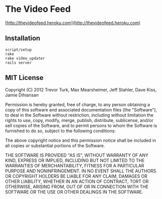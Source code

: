 # The Video Feed

[http://thevideofeed.heroku.com](http://thevideofeed.heroku.com)

## Installation

    script/setup
    rake
    rake video_updater
    rails server

## MIT License

Copyright (C) 2012 Trevor Turk, Max Mearsheimer, Jeff Stahler, Dave Kiss, Jamie Dihiansan

Permission is hereby granted, free of charge, to any person obtaining a copy of this software and associated documentation files (the "Software"), to deal in the Software without restriction, including without limitation the rights to use, copy, modify, merge, publish, distribute, sublicense, and/or sell copies of the Software, and to permit persons to whom the Software is furnished to do so, subject to the following conditions:

The above copyright notice and this permission notice shall be included in all copies or substantial portions of the Software.

THE SOFTWARE IS PROVIDED "AS IS", WITHOUT WARRANTY OF ANY KIND, EXPRESS OR IMPLIED, INCLUDING BUT NOT LIMITED TO THE WARRANTIES OF MERCHANTABILITY, FITNESS FOR A PARTICULAR PURPOSE AND NONINFRINGEMENT. IN NO EVENT SHALL THE AUTHORS OR COPYRIGHT HOLDERS BE LIABLE FOR ANY CLAIM, DAMAGES OR OTHER LIABILITY, WHETHER IN AN ACTION OF CONTRACT, TORT OR OTHERWISE, ARISING FROM, OUT OF OR IN CONNECTION WITH THE SOFTWARE OR THE USE OR OTHER DEALINGS IN THE SOFTWARE.
